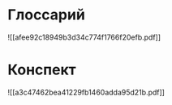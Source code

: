 # Глоссарий
![[afee92c18949b3d34c774f1766f20efb.pdf]]

# Конспект
![[a3c47462bea41229fb1460adda95d21b.pdf]]